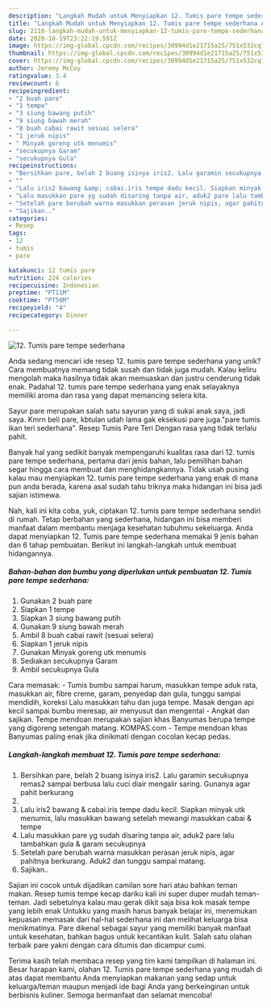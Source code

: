 ```yaml
---
description: "Langkah Mudah untuk Menyiapkan 12. Tumis pare tempe sederhana Anti Gagal"
title: "Langkah Mudah untuk Menyiapkan 12. Tumis pare tempe sederhana Anti Gagal"
slug: 2110-langkah-mudah-untuk-menyiapkan-12-tumis-pare-tempe-sederhana-anti-gagal
date: 2020-10-19T23:22:19.591Z
image: https://img-global.cpcdn.com/recipes/30994d1e21715a25/751x532cq70/12-tumis-pare-tempe-sederhana-foto-resep-utama.jpg
thumbnail: https://img-global.cpcdn.com/recipes/30994d1e21715a25/751x532cq70/12-tumis-pare-tempe-sederhana-foto-resep-utama.jpg
cover: https://img-global.cpcdn.com/recipes/30994d1e21715a25/751x532cq70/12-tumis-pare-tempe-sederhana-foto-resep-utama.jpg
author: Jeremy McCoy
ratingvalue: 3.4
reviewcount: 6
recipeingredient:
- "2 buah pare"
- "1 tempe"
- "3 siung bawang putih"
- "9 siung bawah merah"
- "8 buah cabai rawit sesuai selera"
- "1 jeruk nipis"
- " Minyak goreng utk menumis"
- "secukupnya Garam"
- "secukupnya Gula"
recipeinstructions:
- "Bersihkan pare, belah 2 buang isinya iris2. Lalu garamin secukupnya remas2 sampai berbusa lalu cuci diair mengalir saring. Gunanya agar pahit berkurang"
- ""
- "Lalu iris2 bawang &amp; cabai.iris tempe dadu kecil. Siapkan minyak utk menumis, lalu masukkan bawang setelah mewangi masukkan cabai &amp; tempe"
- "Lalu masukkan pare yg sudah disaring tanpa air, aduk2 pare lalu tambahkan gula &amp; garam secukupnya"
- "Setelah pare berubah warna masukkan perasan jeruk nipis, agar pahitnya berkurang. Aduk2 dan tunggu sampai matang."
- "Sajikan.."
categories:
- Resep
tags:
- 12
- tumis
- pare

katakunci: 12 tumis pare 
nutrition: 224 calories
recipecuisine: Indonesian
preptime: "PT11M"
cooktime: "PT50M"
recipeyield: "4"
recipecategory: Dinner

---
```



![12. Tumis pare tempe sederhana](https://img-global.cpcdn.com/recipes/30994d1e21715a25/751x532cq70/12-tumis-pare-tempe-sederhana-foto-resep-utama.jpg)

Anda sedang mencari ide resep 12. tumis pare tempe sederhana yang unik? Cara membuatnya memang tidak susah dan tidak juga mudah. Kalau keliru mengolah maka hasilnya tidak akan memuaskan dan justru cenderung tidak enak. Padahal 12. tumis pare tempe sederhana yang enak selayaknya memiliki aroma dan rasa yang dapat memancing selera kita.

Sayur pare merupakan salah satu sayuran yang di sukai anak saya, jadi saya. Kmrn beli pare, kbtulan udah lama gak eksekusi pare juga.&#34;pare tumis ikan teri sederhana&#34;. Resep Tumis Pare Teri Dengan rasa yang tidak terlalu pahit.

Banyak hal yang sedikit banyak mempengaruhi kualitas rasa dari 12. tumis pare tempe sederhana, pertama dari jenis bahan, lalu pemilihan bahan segar hingga cara membuat dan menghidangkannya. Tidak usah pusing kalau mau menyiapkan 12. tumis pare tempe sederhana yang enak di mana pun anda berada, karena asal sudah tahu triknya maka hidangan ini bisa jadi sajian istimewa.


Nah, kali ini kita coba, yuk, ciptakan 12. tumis pare tempe sederhana sendiri di rumah. Tetap berbahan yang sederhana, hidangan ini bisa memberi manfaat dalam membantu menjaga kesehatan tubuhmu sekeluarga. Anda dapat menyiapkan 12. Tumis pare tempe sederhana memakai 9 jenis bahan dan 6 tahap pembuatan. Berikut ini langkah-langkah untuk membuat hidangannya.

<!--inarticleads1-->

##### Bahan-bahan dan bumbu yang diperlukan untuk pembuatan 12. Tumis pare tempe sederhana:

1. Gunakan 2 buah pare
1. Siapkan 1 tempe
1. Siapkan 3 siung bawang putih
1. Gunakan 9 siung bawah merah
1. Ambil 8 buah cabai rawit (sesuai selera)
1. Siapkan 1 jeruk nipis
1. Gunakan  Minyak goreng utk menumis
1. Sediakan secukupnya Garam
1. Ambil secukupnya Gula


Cara memasak: - Tumis bumbu sampai harum, masukkan tempe aduk rata, masukkan air, fibre creme, garam, penyedap dan gula, tunggu sampai mendidih, koreksi Lalu masukkan tahu dan juga tempe. Masak dengan api kecil sampai bumbu meresap, air menyusut dan mengental - Angkat dan sajikan. Tempe mendoan merupakan sajian khas Banyumas berupa tempe yang digoreng setengah matang. KOMPAS.com - Tempe mendoan khas Banyumas paling enak jika dinikmati dengan cocolan kecap pedas. 

<!--inarticleads2-->

##### Langkah-langkah membuat 12. Tumis pare tempe sederhana:

1. Bersihkan pare, belah 2 buang isinya iris2. Lalu garamin secukupnya remas2 sampai berbusa lalu cuci diair mengalir saring. Gunanya agar pahit berkurang
1. 
1. Lalu iris2 bawang &amp; cabai.iris tempe dadu kecil. Siapkan minyak utk menumis, lalu masukkan bawang setelah mewangi masukkan cabai &amp; tempe
1. Lalu masukkan pare yg sudah disaring tanpa air, aduk2 pare lalu tambahkan gula &amp; garam secukupnya
1. Setelah pare berubah warna masukkan perasan jeruk nipis, agar pahitnya berkurang. Aduk2 dan tunggu sampai matang.
1. Sajikan..


Sajian ini cocok untuk dijadikan camilan sore hari atau bahkan teman makan. Resep tumis tempe kecap dariku kali ini super duper mudah teman-teman. Jadi sebetulnya kalau mau gerak dikit saja bisa kok masak tempe yang lebih enak Untukku yang masih harus banyak belajar ini, menemukan kepuasan memasak dari hal-hal sederhana ini dan melihat keluarga bisa menikmatinya. Pare dikenal sebagai sayur yang memiliki banyak manfaat untuk kesehatan, bahkan bagus untuk kecantikan kulit. Salah satu olahan terbaik pare yakni dengan cara ditumis dan dicampur cumi. 

Terima kasih telah membaca resep yang tim kami tampilkan di halaman ini. Besar harapan kami, olahan 12. Tumis pare tempe sederhana yang mudah di atas dapat membantu Anda menyiapkan makanan yang sedap untuk keluarga/teman maupun menjadi ide bagi Anda yang berkeinginan untuk berbisnis kuliner. Semoga bermanfaat dan selamat mencoba!
